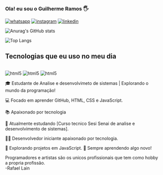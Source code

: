 
### Ola! eu sou o Guilherme Ramos 🖐️

[![whatsapp](https://img.shields.io/badge/WhatsApp-25D366?style=for-the-badge&logo=whatsapp&logoColor=white)](https://wa.me/5548991649014)
[![instagram](https://img.shields.io/badge/Instagram-E4405F?style=for-the-badge&logo=instagram&logoColor=white)](https://instagram.com/guizinho.ramos)
[![linkedin](https://img.shields.io/badge/LinkedIn-0077B5?style=for-the-badge&logo=linkedin&logoColor=white)](https://www.linkedin.com/in/guilherme-ramos-b5aa302b7/?lipi=urn%3Ali%3Apage%3Ad_flagship3_profile_verification_details%3B1Xm2Uvm2TAawGer73s0CVw%3D%3D)

![Anurag's GitHub stats](https://github-readme-stats.vercel.app/api?username=guilhermeramosbr&show_icons=true&theme=dracula)

![Top Langs](https://github-readme-stats.vercel.app/api/top-langs/?username=guilhermeramosbr&layout=compact)


## Tecnologias que eu uso no meu dia
<div style="display: inline_block"><br/>
<img aling="center" alt="html5" src="https://img.shields.io/badge/JavaScript-F7DF1E?style=for-the-badge&logo=javascript&logoColor=black">
<img aling="center" alt="html5" src="https://img.shields.io/badge/HTML-239120?style=for-the-badge&logo=html5&logoColor=white">
<img aling="center" alt="html5" src="https://img.shields.io/badge/CSS-239120?&style=for-the-badge&logo=css3&logoColor=white">
</div>

🎓 Estudante de Analise e desenvolvimeto de sistemas | Explorando o mundo da programação!

💻 Focado em aprender GitHub, HTML, CSS e JavaScript.

📚 Apaixonado por tecnologia

🌱 Atualmente estudando [Curso tecnico Sesi Senai de analise e desenvolvimento de sistemas].

👨‍💻 Desenvolvedor iniciante apaixonado por tecnologia.

🚀 Explorando projetos em JavaScript.
🌱 Sempre aprendendo algo novo!

Programadores e artistas são os unicos profissionais que tem como hobby a propria profissão. <br/>
-Rafael Lain
